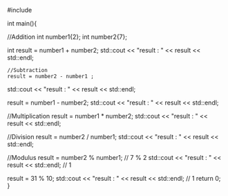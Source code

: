 #include <iostream>


int main(){
   
   //Addition
   int number1{2};
   int number2{7};

   int result = number1 + number2;
   std::cout << "result : " << result << std::endl;

    //Subtraction
    result = number2 - number1 ;
   std::cout << "result : " << result << std::endl;

   result = number1 - number2;
   std::cout << "result : " << result << std::endl;

   //Multiplication
   result = number1 * number2;
   std::cout << "result : " << result << std::endl;


   //Division
   result = number2 / number1;
   std::cout << "result : " << result << std::endl;


   //Modulus
   result = number2 % number1; // 7 % 2
   std::cout << "result : " << result << std::endl; // 1

   result = 31 % 10;
   std::cout << "result : " << result << std::endl; // 1
    return 0;
}
